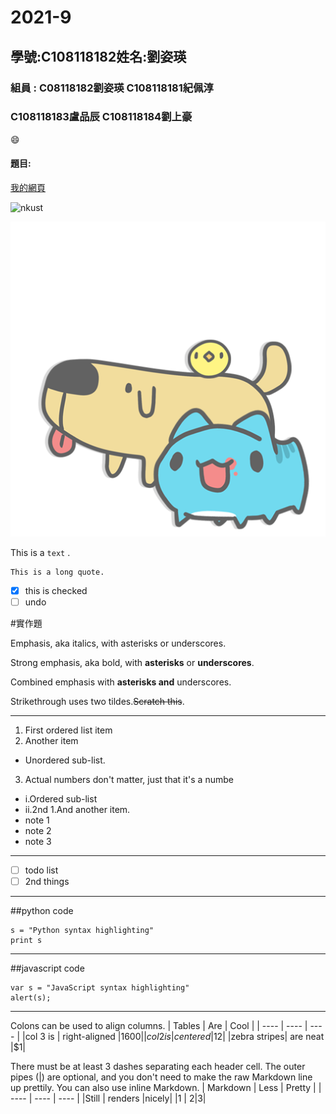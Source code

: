 # 2021-9

## 學號:C108118182姓名:劉姿瑛
### 組員 : C08118182劉姿瑛 C108118181紀佩淳
###           C108118183盧品辰 C108118184劉上豪
 😄 
#### 題目:

[我的網頁](https://www.nkust.edu.tw/)

![nkust](https://www.nkust.edu.tw/var/file/0/1000/img/513/182513897.png)

![capoo jpg](capoo.jpg "capoo")

This is a `text` .

```
This is a long quote.
```

- [x] this is checked
- [ ] undo

#實作題

Emphasis, aka italics, with asterisks or underscores.

Strong emphasis, aka bold, with **asterisks** or **underscores**.

Combined emphasis with **asterisks and** underscores.

Strikethrough uses two tildes.~~Scratch this~~.

- - -
1. First ordered list item
2. Another item
 - Unordered sub-list.
3. Actual numbers don't matter, just that it's a numbe
- i.Ordered sub-list
- ii.2nd
1.And another item.
- note 1
- note 2
- note 3

- - -
- [ ] todo list
- [ ] 2nd things
- - -
##python code
```
s = "Python syntax highlighting"
print s
```

- - -
##javascript code
```
var s = "JavaScript syntax highlighting"
alert(s);
```
- - -
Colons can be used to align columns.
|  Tables   | Are  | Cool |
|  ----  | ----  | ----  |
|col 3 is | right-aligned |$1600|
| col 2 is  | centered |$12|
|zebra stripes|	are neat	|$1|

There must be at least 3 dashes separating each header cell.
The outer pipes (|) are optional, and you don't need to make the
raw Markdown line up prettily. You can also use inline Markdown.
|  Markdown   | Less  | Pretty |
|  ----  | ----  | ----  |
|Still | renders	 |nicely|
|1  | 2|3|

